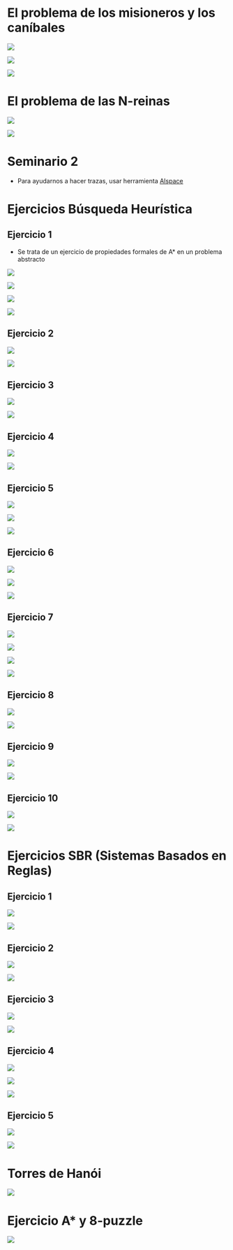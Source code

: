 # El problema de los misioneros y los caníbales

![](img/Pasted%20image%2020231002185228.png)

![](img/IMG_5351.jpeg)

![](img/IMG_5352.jpeg)

# El problema de las N-reinas

![](img/Pasted%20image%2020231002193729.png)

![](img/Pasted%20image%2020231002193750.png)

# Seminario 2

- Para ayudarnos a hacer trazas, usar herramienta [AIspace](http://www.aispace.org)

# Ejercicios Búsqueda Heurística
## Ejercicio 1

- Se trata de un ejercicio de propiedades formales de A* en un problema abstracto

![](img/Pasted%20image%2020231006160954.png)

![](img/Pasted%20image%2020231006161016.png)

![](img/Pasted%20image%2020231015194702.png)

![](img/Pasted%20image%2020231015194732.png)

## Ejercicio 2

![](img/Pasted%20image%2020231006162028.png)

![](img/Pasted%20image%2020231015200349.png)

## Ejercicio 3

![](img/Pasted%20image%2020231006162205.png)

![](img/Pasted%20image%2020231016111322.png)

## Ejercicio 4

![](img/Pasted%20image%2020231006162225.png)

![](img/Pasted%20image%2020231016120204.png)

## Ejercicio 5

![](img/Pasted%20image%2020231016120413.png)

![](img/Pasted%20image%2020231016120436.png)

![](img/Pasted%20image%2020231016132405.png)

## Ejercicio 6

![](img/Pasted%20image%2020231016120505.png)

![](img/Pasted%20image%2020231016120522.png)

![](img/Pasted%20image%2020231017111433.png)

## Ejercicio 7

![](img/Pasted%20image%2020231016120559.png)

![](img/Pasted%20image%2020231016120619.png)

![](img/IMG_5650.jpeg)

![](img/IMG_5651.jpeg)

## Ejercicio 8

![](img/Pasted%20image%2020231016120643.png)

![](img/Pasted%20image%2020231017114421.png)

## Ejercicio 9

![](img/Pasted%20image%2020231016120707.png)

![](img/Pasted%20image%2020231016120726.png)

## Ejercicio 10

![](img/Pasted%20image%2020231016120748.png)

![](img/Pasted%20image%2020231016120813.png)

# Ejercicios SBR (Sistemas Basados en Reglas)

## Ejercicio 1

![](img/Pasted%20image%2020231023144305.png)

![](img/IMG_5638.jpeg)

## Ejercicio 2

![](img/Pasted%20image%2020231023144336.png)

![](img/IMG_5639.jpeg)

## Ejercicio 3

![](img/Pasted%20image%2020231023144355.png)

![](img/IMG_5640.jpeg)

## Ejercicio 4

![](img/Pasted%20image%2020231023144412.png)

![](img/IMG_5641.jpeg)

![](img/IMG_5642.jpeg)

## Ejercicio 5

![](img/Pasted%20image%2020231023144429.png)

![](img/IMG_5648.jpeg)

# Torres de Hanói

![](img/IMG_5643.jpeg)

# Ejercicio A* y 8-puzzle

![](img/IMG_5657.jpeg)